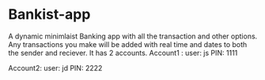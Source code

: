 # Bankist-app
A dynamic minimlaist Banking app with all the transaction and other options.
Any transactions you make will be added with real time and dates to both the sender and reciever.
It has 2 accounts.
Account1 : 
user: js
PIN: 1111

Account2:
user: jd
PIN: 2222
